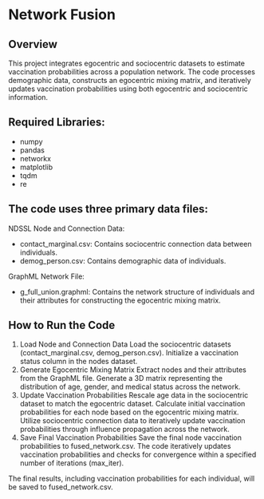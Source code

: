 # Network Fusion 

## Overview

This project integrates egocentric and sociocentric datasets to estimate vaccination probabilities across a population network. The code processes demographic data, constructs an egocentric mixing matrix, and iteratively updates vaccination probabilities using both egocentric and sociocentric information.

## Required Libraries:

* numpy
* pandas
* networkx
* matplotlib
* tqdm
* re


## The code uses three primary data files:

NDSSL Node and Connection Data:
* contact_marginal.csv: Contains sociocentric connection data between individuals.
* demog_person.csv: Contains demographic data of individuals.
  
GraphML Network File:
* g_full_union.graphml: Contains the network structure of individuals and their attributes for constructing the egocentric mixing matrix.

## How to Run the Code


1. Load Node and Connection Data
Load the sociocentric datasets (contact_marginal.csv, demog_person.csv).
Initialize a vaccination status column in the nodes dataset.
2. Generate Egocentric Mixing Matrix
Extract nodes and their attributes from the GraphML file.
Generate a 3D matrix representing the distribution of age, gender, and medical status across the network.
3. Update Vaccination Probabilities
Rescale age data in the sociocentric dataset to match the egocentric dataset.
Calculate initial vaccination probabilities for each node based on the egocentric mixing matrix.
Utilize sociocentric connection data to iteratively update vaccination probabilities through influence propagation across the network.
4. Save Final Vaccination Probabilities
Save the final node vaccination probabilities to fused_network.csv.
The code iteratively updates vaccination probabilities and checks for convergence within a specified number of iterations (max_iter).

The final results, including vaccination probabilities for each individual, will be saved to fused_network.csv.


